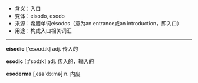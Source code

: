 - <span class="definition">含义：入口</span>
- <span class="definition">变体：eisodo, esodo</span>
- <span class="definition">来源：希腊单词eisodos（意为an entrance或an introduction，即入口）</span>
- <span class="definition">用途：构成入口相关词汇</span>

---

<span class="vocabulary">**eisodic**</span> ['esəʊdɪk] adj. 传入的

<span class="vocabulary">**esodic**</span> [ˌɪ'sɒdɪk] adj. 传入的，输入的

<span class="vocabulary">**esoderma**</span> [ˌesә'dɜːmә] n. 内皮

